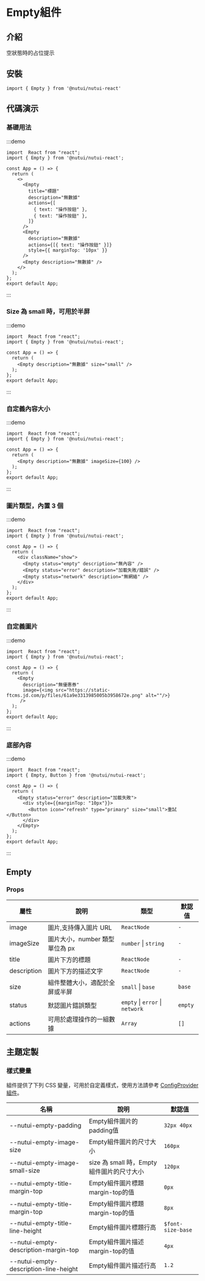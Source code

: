 # Empty組件

## 介紹

空狀態時的占位提示

## 安裝

```tsx
import { Empty } from '@nutui/nutui-react'
```

## 代碼演示

### 基礎用法

:::demo

```tsx
import  React from "react";
import { Empty } from '@nutui/nutui-react';

const App = () => {
  return (
    <>
      <Empty
        title="標題"
        description="無數據"
        actions={[
          { text: "操作按鈕" },
          { text: "操作按鈕" },
        ]}
      />
      <Empty
        description="無數據"
        actions={[{ text: "操作按鈕" }]}
        style={{ marginTop: '10px' }}
      />
      <Empty description="無數據" />
    </>
  );
};
export default App;
```

:::

### Size 為 small 時，可用於半屏

:::demo

```tsx
import  React from "react";
import { Empty } from '@nutui/nutui-react';

const App = () => {
  return (
    <Empty description="無數據" size="small" />
  );
};
export default App;
```

:::

### 自定義內容大小

:::demo

```tsx
import  React from "react";
import { Empty } from '@nutui/nutui-react';

const App = () => {
  return (
    <Empty description="無數據" imageSize={100} />
  );
};
export default App;
```

:::

### 圖片類型，內置 3 個

:::demo

```tsx
import  React from "react";
import { Empty } from '@nutui/nutui-react';

const App = () => {
  return (
    <div className="show">
      <Empty status="empty" description="無內容" />
      <Empty status="error" description="加載失敗/錯誤" />
      <Empty status="network" description="無網絡" />
    </div>
  );
};
export default App;
```

:::

### 自定義圖片

:::demo

```tsx
import  React from "react";
import { Empty } from '@nutui/nutui-react';

const App = () => {
  return (
    <Empty
      description="無優惠券" 
      image={<img src="https://static-ftcms.jd.com/p/files/61a9e3313985005b3958672e.png" alt=""/>}
     />
  );
};
export default App;
```

:::

### 底部內容

:::demo

```tsx
import  React from "react";
import { Empty, Button } from '@nutui/nutui-react';

const App = () => {
  return (
    <Empty status="error" description="加載失敗">
      <div style={{marginTop: "10px"}}>
        <Button icon="refresh" type="primary" size="small">重試</Button>
      </div>
    </Empty>
  );
};
export default App;
```

:::

## Empty

### Props

| 屬性 | 說明 | 類型 | 默認值 |
| --- | --- | --- | --- |
| image | 圖片,支持傳入圖片 URL | `ReactNode` | `-` |
| imageSize | 圖片大小，number 類型單位為 px | `number` \| `string` | `-` |
| title | 圖片下方的標題 | `ReactNode` | `-` |
| description | 圖片下方的描述文字 | `ReactNode` | `-` |
| size | 組件整體大小，適配於全屏或半屏 | `small` \| `base` | `base` |
| status | 默認圖片錯誤類型 | `empty` \| `error` \| `network` | `empty` |
| actions | 可用於處理操作的一組數據 | `Array` | `[]` |

## 主題定製

### 樣式變量

組件提供了下列 CSS 變量，可用於自定義樣式，使用方法請參考 [ConfigProvider 組件](#/zh-CN/component/configprovider)。

| 名稱 | 說明 | 默認值 |
| --- | --- | --- |
| \--nutui-empty-padding | Empty組件圖片的padding值 | `32px 40px` |
| \--nutui-empty-image-size | Empty組件圖片的尺寸大小 | `160px` |
| \--nutui-empty-image-small-size | size 為 small 時，Empty組件圖片的尺寸大小 | `120px` |
| \--nutui-empty-title-margin-top | Empty組件圖片標題margin-top的值 | `0px` |
| \--nutui-empty-title-margin-top | Empty組件圖片標題margin-top的值 | `8px` |
| \--nutui-empty-title-line-height | Empty組件圖片標題行高 | `$font-size-base` |
| \--nutui-empty-description-margin-top | Empty組件圖片描述margin-top的值 | `4px` |
| \--nutui-empty-description-line-height | Empty組件圖片描述行高 | `1.2` |